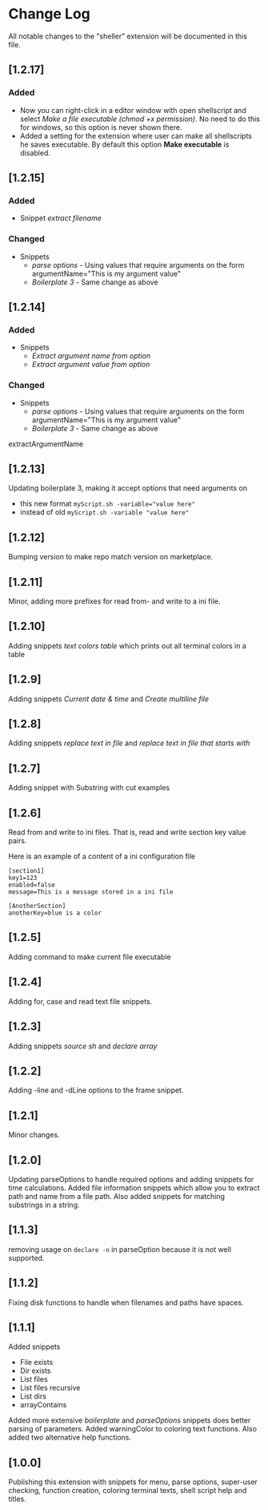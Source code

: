 # Change Log

All notable changes to the "sheller" extension will be documented in this file.

## [1.2.17]

### Added
  - Now you can right-click in a editor window with open shellscript and 
    select *Make a file executable (chmod +x permission)*.  No need to 
    do this for windows, so this option is never shown there.
  - Added a setting for the extension where user can make all shellscripts he saves
    executable.  By default this option **Make executable** is disabled.

## [1.2.15]

### Added
 
 - Snippet *extract filename*

### Changed 
 - Snippets
    - *parse options* - Using values that require arguments on the form argumentName="This is my argument value"
    - *Boilerplate 3* - Same change as above
## [1.2.14]

### Added
 
 - Snippets
    - *Extract argument name from option*
    - *Extract argument value from option*

### Changed 
 - Snippets
    - *parse options* - Using values that require arguments on the form argumentName="This is my argument value"
    - *Boilerplate 3* - Same change as above

extractArgumentName
## [1.2.13]
Updating boilerplate 3, making it accept options that need arguments on 
 - this new format `myScript.sh -variable="value here"`
 - instead of old `myScript.sh -variable "value here"`
## [1.2.12]
Bumping version to make repo match version on marketplace.
## [1.2.11]
Minor, adding more prefixes for read from- and write to a ini file.
## [1.2.10]
Adding snippets *text colors table* which prints out all terminal colors in a table
## [1.2.9]
Adding snippets *Current date & time* and *Create multiline file*
## [1.2.8]
Adding snippets *replace text in file* and *replace text in file that starts with*
## [1.2.7]
Adding snippet with Substring with cut examples

## [1.2.6]
Read from and write to ini files.  That is, read and write section key value pairs.

Here is an example of a content of a ini configuration file
```
[section1]
key1=123
enabled=false
message=This is a message stored in a ini file

[AnotherSection]
anotherKey=blue is a color

```
## [1.2.5]
Adding command to make current file executable
## [1.2.4]
Adding for, case and read text file snippets.
## [1.2.3]
Adding snippets *source sh* and *declare array*
## [1.2.2]
Adding -line and -dLine options to the frame snippet.

## [1.2.1]
Minor changes.

## [1.2.0]
Updating parseOptions to handle required options and adding snippets for time
calculations.  Added file information snippets which allow you to extract path
and name from a file path.  Also added snippets for matching substrings in a string.

## [1.1.3]
removing usage on `declare -n` in parseOption because it is not well supported.

## [1.1.2]
Fixing disk functions to handle when filenames and paths have spaces.

## [1.1.1]
Added snippets
  - File exists
  - Dir exists
  - List files
  - List files recursive
  - List dirs
  - arrayContains

Added more extensive *boilerplate* and *parseOptions* snippets does better
parsing of parameters.  Added warningColor to coloring text functions.
Also added two alternative help functions.

## [1.0.0]

Publishing this extension with snippets for menu, parse options, super-user 
checking, function creation, coloring terminal texts, shell script help and titles. 